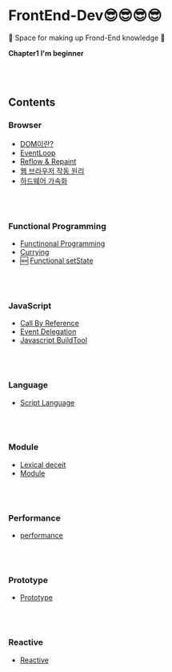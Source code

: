 # FrontEnd-Dev😎😎😎😎

:musical_note: Space for  making up Frond-End knowledge :musical_note:

**Chapter1 I'm beginner**

</br>
</br>

## Contents

### Browser

- [DOM이란?](https://github.com/SeonHyungJo/FrontEnd-Dev/blob/master/Browser/DOM.md)
- [EventLoop](https://github.com/SeonHyungJo/FrontEnd-Dev/blob/master/Browser/EventLoop.md)
- [Reflow & Repaint](https://github.com/SeonHyungJo/FrontEnd-Dev/blob/master/Browser/Reflow%26Repaint.md)
- [웹 브라우저 작동 원리](https://github.com/SeonHyungJo/FrontEnd-Dev/blob/master/Browser/%EC%9B%B9_%EB%B8%8C%EB%9D%BC%EC%9A%B0%EC%A0%80_%EC%9E%91%EB%8F%99_%EC%9B%90%EB%A6%AC.md)
- [하드웨어 가속화](https://github.com/SeonHyungJo/FrontEnd-Dev/blob/master/Browser/%ED%95%98%EB%93%9C%EC%9B%A8%EC%96%B4_%EA%B0%80%EC%86%8D%ED%99%94.md)

</br>
</br>

### Functional Programming

- [Functinonal Programming](https://github.com/SeonHyungJo/FrontEnd-Dev/tree/master/Functional_Programming)
- [Currying](https://github.com/SeonHyungJo/FrontEnd-Dev/blob/master/Functional_Programming/Currying.md)
- :new: [Functional setState](https://github.com/SeonHyungJo/FrontEnd-Dev/blob/master/Functional_Programming/setState.md)

</br>
</br>

### JavaScript

- [Call By Reference](https://github.com/SeonHyungJo/FrontEnd-Dev/blob/master/Javascript/CallByReference.md)
- [Event Delegation](https://github.com/SeonHyungJo/FrontEnd-Dev/blob/master/Javascript/Event%20Delegation.md)
- [Javascript BuildTool](https://github.com/SeonHyungJo/FrontEnd-Dev/blob/master/Javascript/Javascript_BuildTool.md)

</br>
</br>

### Language

- [Script Language](https://github.com/SeonHyungJo/FrontEnd-Dev/blob/master/Language/Script-Language.md)

</br>
</br>

### Module

- [Lexical deceit](https://github.com/SeonHyungJo/FrontEnd-Dev/blob/master/Module/Lexical_deceit.md)
- [Module](https://github.com/SeonHyungJo/FrontEnd-Dev/blob/master/Module/Module.md)

</br>
</br>

### Performance

- [performance](https://github.com/SeonHyungJo/FrontEnd-Dev/tree/master/Performance)

</br>
</br>

### Prototype

- [Prototype](https://github.com/SeonHyungJo/FrontEnd-Dev/tree/master/Prototype)

</br>
</br>

### Reactive

- [Reactive](https://github.com/SeonHyungJo/FrontEnd-Dev/tree/master/Reactive)
